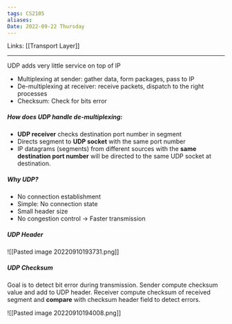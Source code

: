 ```yaml
---
tags: CS2105 
aliases: 
Date: 2022-09-22 Thursday
---
```

Links: [[Transport Layer]]
- - -

UDP adds very little service on top of IP
- Multiplexing at sender:  gather data, form packages, pass to IP
- De-multiplexing at receiver: receive packets, dispatch to the right processes
- Checksum: Check for bits error

##### How does UDP handle de-multiplexing:
- **UDP receiver** checks destination port number in segment
- Directs segment to **UDP socket** with the same port number
- IP datagrams (segments) from different sources with the **same destination port number** will be directed to the same UDP socket at destination.

##### Why UDP?
- No connection establishment
- Simple: No connection state
- Small header size
- No congestion control → Faster transmission

##### UDP Header
![[Pasted image 20220910193731.png]]

##### UDP Checksum
Goal is to detect bit error during transmission. Sender compute checksum value and add to UDP header. Receiver compute checksum of received segment and **compare** with checksum header field to detect errors.

![[Pasted image 20220910194008.png]]